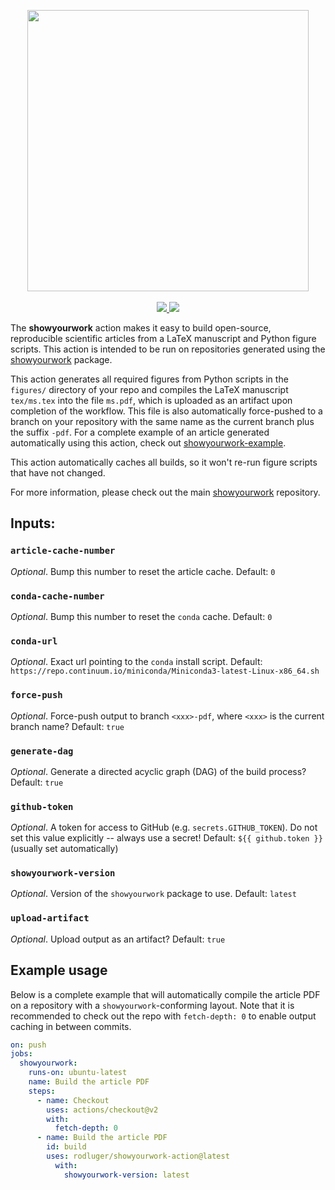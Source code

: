 <p align="center">
  <img width = "450" src="https://raw.githubusercontent.com/rodluger/showyourwork/main/showyourwork.png"/>
  <br>
  <br>
  <a href="https://github.com/rodluger/showyourwork-action/actions/workflows/test_dispatch.yml">
    <img src="https://github.com/rodluger/showyourwork-action/actions/workflows/test_dispatch.yml/badge.svg"/>
  </a>
  <a href="https://github.com/rodluger/showyourwork-action/actions/workflows/test_receive.yml">
    <img src="https://github.com/rodluger/showyourwork-action/actions/workflows/test_receive.yml/badge.svg"/>
  </a>
</p>

The **showyourwork** action makes it easy to build open-source, reproducible scientific articles from a LaTeX manuscript and Python figure scripts. This action is intended to be run on repositories generated using the [showyourwork](https://github.com/rodluger/showyourwork) package.

This action generates all required figures from Python scripts in the `figures/` directory of your repo and compiles the LaTeX manuscript `tex/ms.tex` into the file `ms.pdf`, which is uploaded as an artifact upon completion of the workflow. This file is also automatically force-pushed to a branch on your repository with the same name as the current branch plus the suffix `-pdf`. For a complete example of an article generated automatically using this action, check out [showyourwork-example](https://github.com/rodluger/showyourwork-example).

This action automatically caches all builds, so it won't re-run figure scripts that have not changed.

For more information, please check out the main [showyourwork](https://github.com/rodluger/showyourwork) repository.

## Inputs:

### `article-cache-number`

_Optional_. Bump this number to reset the article cache. Default: `0`

### `conda-cache-number`

_Optional_. Bump this number to reset the `conda` cache. Default: `0`

### `conda-url`

_Optional_. Exact url pointing to the `conda` install script. Default: `https://repo.continuum.io/miniconda/Miniconda3-latest-Linux-x86_64.sh`

### `force-push`

_Optional_. Force-push output to branch `<xxx>-pdf`, where `<xxx>` is the current branch name? Default: `true`

### `generate-dag`

_Optional_. Generate a directed acyclic graph (DAG) of the build process? Default: `true`

### `github-token`

_Optional_. A token for access to GitHub (e.g. `secrets.GITHUB_TOKEN`). Do not set this value explicitly -- always use a secret! Default: `${{ github.token }}` (usually set automatically)

### `showyourwork-version`

_Optional_. Version of the `showyourwork` package to use. Default: `latest`

### `upload-artifact`

_Optional_. Upload output as an artifact? Default: `true`

## Example usage

Below is a complete example that will automatically compile the article PDF on a repository with a `showyourwork`-conforming layout. Note that it is recommended to check out the repo with `fetch-depth: 0` to enable output caching in between commits.

```yaml
on: push
jobs:
  showyourwork:
    runs-on: ubuntu-latest
    name: Build the article PDF
    steps:
      - name: Checkout
        uses: actions/checkout@v2
        with:
          fetch-depth: 0
      - name: Build the article PDF
        id: build
        uses: rodluger/showyourwork-action@latest
          with:
            showyourwork-version: latest
```
